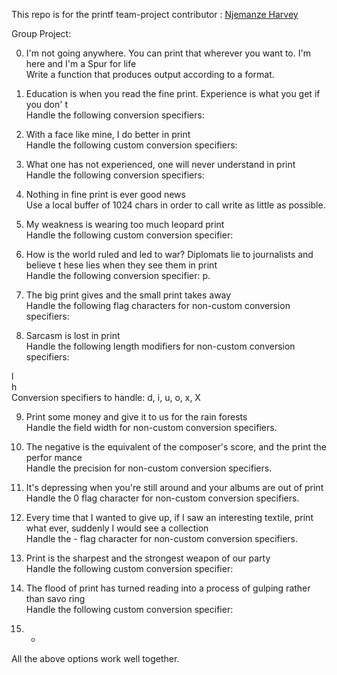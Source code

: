 This repo is for the printf team-project
contributor : [Njemanze Harvey](https://github.com/Skai143)

Group Project:                                                                      
                                                                                    
0. I'm not going anywhere. You can print that wherever you want to. I'm here and I'm
 a Spur for life                                                                    
 Write a function that produces output according to a format.                        
                                                                                     
                                                                                     
 1. Education is when you read the fine print. Experience is what you get if you don'
 t                                                                                   
 Handle the following conversion specifiers:

 2. With a face like mine, I do better in print                                      
 Handle the following custom conversion specifiers:                                  
                                                                                     
 3. What one has not experienced, one will never understand in print                 
 Handle the following conversion specifiers:                                         
                                                                                     
 4. Nothing in fine print is ever good news                                          
 Use a local buffer of 1024 chars in order to call write as little as possible.      
                                                                                     
 5. My weakness is wearing too much leopard print                                    
 Handle the following custom conversion specifier:                                   
                                                                                     
 6. How is the world ruled and led to war? Diplomats lie to journalists and believe t
 hese lies when they see them in print                                               
 Handle the following conversion specifier: p.                                       
                                                                                     
 7. The big print gives and the small print takes away                               
 Handle the following flag characters for non-custom conversion specifiers:          
                                                                                     
 8. Sarcasm is lost in print                                                         
 Handle the following length modifiers for non-custom conversion specifiers:         
                                                                                     
 l                                                                                   
 h                                                                                   
 Conversion specifiers to handle: d, i, u, o, x, X                                   
                                                                                     
 9. Print some money and give it to us for the rain forests                          
 Handle the field width for non-custom conversion specifiers.                        
                                                                                     
 10. The negative is the equivalent of the composer's score, and the print the perfor
 mance                                                                               
 Handle the precision for non-custom conversion specifiers.                          
                                                                                     
 11. It's depressing when you're still around and your albums are out of print       
 Handle the 0 flag character for non-custom conversion specifiers.                   
                                                                                     
 12. Every time that I wanted to give up, if I saw an interesting textile, print what
  ever, suddenly I would see a collection                                            
  Handle the - flag character for non-custom conversion specifiers.                   
                                                                                      
  13. Print is the sharpest and the strongest weapon of our party                     
  Handle the following custom conversion specifier:                                   
                                                                                      
  14. The flood of print has turned reading into a process of gulping rather than savo
  ring                                                                                
  Handle the following custom conversion specifier:                                   
                                                                                      
  15. *                                                                               
  All the above options work well together. 

